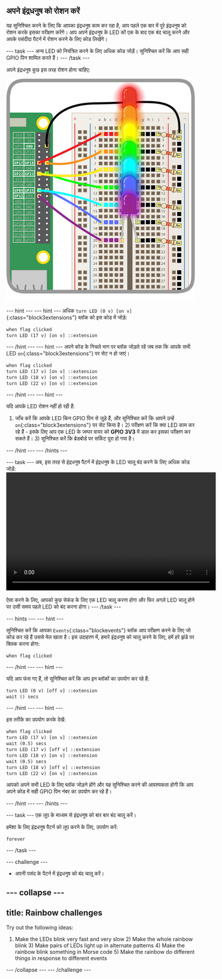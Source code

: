 ## अपने इंद्रधनुष को रोशन करें

यह सुनिश्चित करने के लिए कि आपका इंद्रधनुष काम कर रहा है, आप पहले एक बार में पूरे इंद्रधनुष को रोशन करके इसका परीक्षण करेंगे। आप अपने इंद्रधनुष के LED कों एक के बाद एक बंद चालू करने और अपके पसंदीदा पैटर्न में रोशन करने के लिए कोड लिखेंगे।

\--- task \--- अन्य LED को नियंत्रित करने के लिए अधिक कोड जोड़ें। सुनिश्चित करें कि आप सही GPIO पिन शामिल करते हैं। \--- /task \---

अपने इंद्रधनुष कुछ इस तरह रोशन होना चाहिए:

![Rainbow Lit](images/rainbowlit.png)

\--- hint \--- \--- hint \--- अधिक `turn LED (0 v) [on v]`{:class="block3extensions"} ब्लॉक को इस कोड में जोड़े:

```blocks3
when flag clicked
turn LED (17 v) [on v] ::extension
```

\--- /hint \--- \--- hint \--- अपने कोड के निचले भाग पर ब्लॉक जोड़ते रहें जब तक कि आपके सभी LED `on`{:class="block3extensions"} पर सेट न हो जाएं।

```blocks3
when flag clicked
turn LED (17 v) [on v] ::extension
turn LED (18 v) [on v] ::extension
turn LED (22 v) [on v] ::extension
```

\--- /hint \--- \--- hint \---

यदि आपके LED रोशन नहीं हो रही हैं:

1) जाँच करें कि आपके LED किन GPIO पिन से जुड़े हैं, और सुनिश्चित करें कि आपने उन्हें `on`{:class="block3extensions"} पर सेट किया है। 2) परीक्षण करें कि क्या LED काम कर रहे हैं - इसके लिए आप एक LED के जम्पर वायर को **GPIO 3V3** में डाल कर इसका परीक्षण कर सकते हैं। 3) सुनिश्चित करें कि ब्रेडबोर्ड पर सर्किट पूरा हो गया है।

\--- /hint \--- \--- /hints \---

\--- task \--- अब, इस तरह से इंद्रधनुष पैटर्न में इंद्रधनुष के LED चालू बंद करने के लिए अधिक कोड जोड़ें:<video width="560" height="315" controls> <source src="resources/Scratch-GPIO-Pathways-5.mp4" type="video/mp4"> आपका ब्राउज़र वीडियो का समर्थन नहीं करता है, FireFox या Chrome आज़माएँ </video> 

ऐसा करने के लिए, आपको कुछ सेकंड के लिए एक LED चालू करना होगा और फिर अगले LED चालू होने पर उसी समय पहले LED को बंद करना होगा। \--- /task \---

\--- hints \--- \--- hint \---

सुनिश्चित करें कि आपका `Events`{:class="blockevents"} ब्लॉक आप परीक्षण करने के लिए जो कोड कर रहे हैं उससे मेल खाता है। इस उदाहरण में, हमारे इंद्रधनुष को चालू करने के लिए, हमें हरे झंडे पर क्लिक करना होगा:

```blocks3
when flag clicked
```

\--- /hint \--- \--- hint \---

यदि आप फंस गए हैं, तो सुनिश्चित करें कि आप इन ब्लॉकों का उपयोग कर रहे हैं:

```blocks3
turn LED (0 v) [off v] ::extension
wait () secs
```

\--- /hint \--- \--- hint \---

इस तरीके का उपयोग करके देखें:

```blocks3
when flag clicked
turn LED (17 v) [on v] ::extension
wait (0.5) secs
turn LED (17 v) [off v] ::extension
turn LED (18 v) [on v] ::extension
wait (0.5) secs
turn LED (18 v) [off v] ::extension
turn LED (22 v) [on v] ::extension
```

आपको अपने सभी LED के लिए ब्लॉक जोड़ने होंगे और यह सुनिश्चित करने की आवश्यकता होगी कि आप अपने कोड में सही GPIO पिन नंबर का उपयोग कर रहे हैं।

\--- /hint \--- \--- /hints \---

\--- task \--- एक लूप के माध्यम से इंद्रधनुष को बार बार बंद चालू करें।

हमेशा के लिए इंद्रधनुष पैटर्न को लूप करने के लिए, उपयोग करें:

```blocks3
forever
```

\--- /task \---

\--- challenge \---

+ अपनी पसंद के पैटर्न में इंद्रधनुष को बंद चालू करें।

## \--- collapse \---

## title: Rainbow challenges

Try out the following ideas:

1) Make the LEDs blink very fast and very slow 2) Make the whole rainbow blink 3) Make pairs of LEDs light up in alternate patterns 4) Make the rainbow blink something in Morse code 5) Make the rainbow do different things in response to different events

\--- /collapse \--- \--- /challenge \---